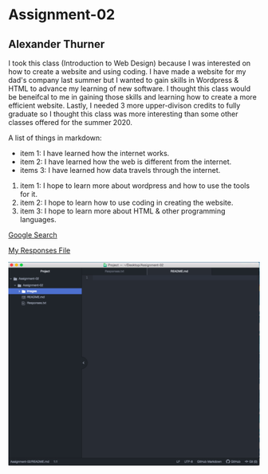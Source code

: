 # Assignment-02
## Alexander Thurner

I took this class (Introduction to Web Design) because I was interested on how to create a website and using coding. I have made a website for my dad's company last summer but I wanted to gain skills in Wordpress & HTML to advance my learning of new software. I thought this class would be beneifcal to me in gaining those skills and learning how to create a more efficient website. Lastly, I needed 3 more upper-divison credits to fully graduate so I thought this class was more interesting than some other classes offered for the summer 2020. 

A list of things in markdown:

- item 1: I have learned how the internet works.
- item 2: I have learned how the web is different from the internet.
- items 3: I have learned how data travels through the internet.

1. item 1: I hope to learn more about wordpress and how to use the tools for it.
2. item 2: I hope to learn how to use coding in creating the website.
3. item 3: I hope to learn more about HTML & other programming languages.

[Google Search](https://www.google.com/)

[My Responses File](./Responses.txt)

![My Screenshot](./images/Screenshot.png)
